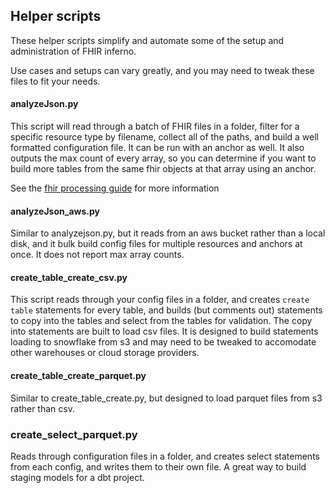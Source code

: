 ## Helper scripts

These helper scripts simplify and automate some of the setup and administration of FHIR inferno.

Use cases and setups can vary greatly, and you may need to tweak these files to fit your needs.

#### analyzeJson.py

This script will read through a batch of FHIR files in a folder, filter for a specific resource type by filename, collect all of the paths, and build a well formatted configuration file.
It can be run with an anchor as well.
It also outputs the max count of every array, so you can determine if you want to build more tables from the same fhir objects at that array using an anchor.

See the [fhir processing guide](https://www.example.com/fhir_processing_guide) for more information

#### analyzeJson_aws.py

Similar to analyzejson.py, but it reads from an aws bucket rather than a local disk, and
it bulk build config files for multiple resources and anchors at once. It does not report max array counts.

#### create_table_create_csv.py

This script reads through your config files in a folder, and creates `create table` statements for every table, and builds (but comments out)
statements to copy into the tables and select from the tables for validation. The copy into statements are built to load csv files.
It is designed to build statements loading to snowflake from s3 and may need to be tweaked to accomodate other warehouses or
cloud storage providers.

#### create_table_create_parquet.py

Similar to create_table_create.py, but designed to load parquet files from s3 rather than csv.

### create_select_parquet.py

Reads through configuration files in a folder, and creates select statements from each config, and writes them to their own file.
A great way to build staging models for a dbt project.
